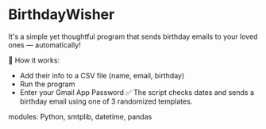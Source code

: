 # BirthdayWisher
It's a simple yet thoughtful program that sends birthday emails to your loved ones — automatically!

📌 How it works:
- Add their info to a CSV file (name, email, birthday)
- Run the program
- Enter your Gmail App Password
✅ The script checks dates and sends a birthday email using one of 3 randomized templates.

modules: Python, smtplib, datetime, pandas
